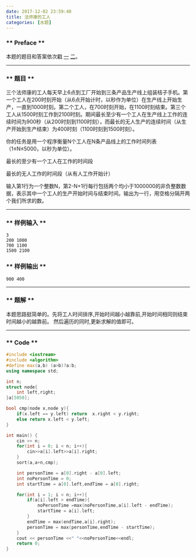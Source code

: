 ```yaml
---
date: 2017-12-02 23:59:40
title: 法师康的工人
categories: [水题]
---
```

### ** Preface **

本题的题目和答案依次戳 [一](https://github.com/iamsail/algorithm-homework/blob/master/question/theFourthWeek/%E6%B3%95%E5%B8%88%E5%BA%B7%E7%9A%84%E5%B7%A5%E4%BA%BA.md) [二](https://github.com/iamsail/algorithm-homework/blob/master/answer/theFourthWeek/%E6%B3%95%E5%B8%88%E5%BA%B7%E7%9A%84%E5%B7%A5%E4%BA%BA.cpp)。

*****************

### ** 题目 **


三个法师康的工人每天早上6点到工厂开始到三条产品生产线上组装桔子手机。第一个工人在200时刻开始（从6点开始计时，以秒作为单位）在生产线上开始生产，一直到1000时刻。第二个工人，在700时刻开始，在1100时刻结束。第三个工人从1500时刻工作到2100时刻。期间最长至少有一个工人在生产线上工作的连续时间为900秒（从200时刻到1100时刻），而最长的无人生产的连续时间（从生产开始到生产结束）为400时刻（1100时刻到1500时刻）。

你的任务是用一个程序衡量N个工人在N条产品线上的工作时间列表（1≤N≤5000，以秒为单位）。

最长的至少有一个工人在工作的时间段

最长的无人工作的时间段（从有人工作开始计）

输入第1行为一个整数N，第2-N+1行每行包括两个均小于1000000的非负整数数据，表示其中一个工人的生产开始时间与结束时间。输出为一行，用空格分隔开两个我们所求的数。

*****************

### ** 样例输入 **

```
3
200 1000
700 1100
1500 2100
```
### ** 样例输出 **

`900 400`

**************
### ** 题解 **

本题思路挺简单的。先将工人时间排序,开始时间越小越靠前,开始时间相同则结束时间越小的越靠前。
然后遍历的同时,更新求解的值即可。

**************
### ** Code **

```C++
#include <iostream>
#include <algorithm>
#define max(a,b) (a>b)?a:b;
using namespace std;

int n;
struct node{
    int left,right;
}a[5050];

bool cmp(node x,node y){
    if(x.left == y.left) return  x.right < y.right;
    else return x.left < y.left;
}

int main() {
    cin >> n;
    for(int i = 0; i < n; i++){
        cin>>a[i].left>>a[i].right;
    }
    sort(a,a+n,cmp);

    int personTime = a[0].right - a[0].left;
    int noPersonTime = 0;
    int startTime = a[0].left,endTime = a[0].right;

    for(int i = 1; i < n; i++){
        if(a[i].left > endTime){
            noPersonTime =max(noPersonTime,a[i].left - endTime);
            startTime = a[i].left;
        }
        endTime = max(endTime,a[i].right);
        personTime = max(personTime,endTime - startTime);
    }
    cout << personTime <<" "<<noPersonTime<<endl;
    return 0;
}

```
